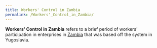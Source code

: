 ```yaml
---
title: Workers' Control in Zambia
permalink: /Workers'_Control_in_Zambia/
---
```


**Workers' Control in Zambia** refers to a brief period of workers'
participation in enterprises in [Zambia](Zambia.md "wikilink") that was
based off the system in Yugoslavia.